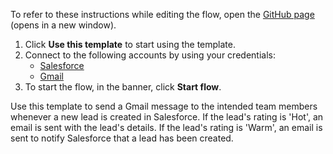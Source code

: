 To refer to these instructions while editing the flow, open the [GitHub page](https://github.com/ot4i/app-connect-templates/tree/main/resources/markdown/Send%20a%20Gmail%20message%20for%20new%20leads%20created%20in%20Salesforce%20based%20on%20the%20lead%20rating_instructions.md) (opens in a new window).

1. Click **Use this template** to start using the template.
2. Connect to the following accounts by using your credentials:
   - [Salesforce](https://ibm.biz/ach2salesforce) 
   - [Gmail](https://ibm.biz/acgmail)
3. To start the flow, in the banner, click **Start flow**.

Use this template to send a Gmail message to the intended team members whenever a new lead is created in Salesforce. If the lead's rating is 'Hot', an email is sent with the lead's details. If the lead's rating is 'Warm', an email is sent to notify Salesforce that a lead has been created.







